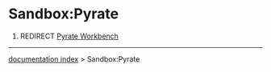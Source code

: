 # Sandbox:Pyrate
1.  REDIRECT [Pyrate Workbench](Pyrate_Workbench.md)

---
[documentation index](../README.md) > Sandbox:Pyrate
